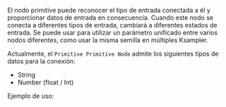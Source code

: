 El nodo primitive puede reconocer el tipo de entrada conectada a él y proporcionar datos de entrada en consecuencia. Cuando este nodo se conecta a diferentes tipos de entrada, cambiará a diferentes estados de entrada. Se puede usar para utilizar un parámetro unificado entre varios nodos diferentes, como usar la misma semilla en múltiples Ksampler.

Actualmente, el `Primitive Primitive Node` admite los siguientes tipos de datos para la conexión:
- String
- Number (float / Int)

Ejemplo de uso:

